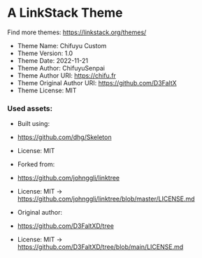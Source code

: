 # A LinkStack Theme
Find more themes: https://linkstack.org/themes/
                                                                                                                                                                         
*	Theme Name: Chifuyu Custom
*	Theme Version: 1.0
*	Theme Date: 2022-11-21
*	Theme Author: ChifuyuSenpai
*	Theme Author URI: https://chifu.fr
*	Theme Original Author URI: https://github.com/D3FaltX
*	Theme License: MIT


### Used assets:
* Built using:
* https://github.com/dhg/Skeleton
* License: MIT

* Forked from:
* https://github.com/johnggli/linktree
* License: MIT -> https://github.com/johnggli/linktree/blob/master/LICENSE.md

* Original author:
* https://github.com/D3FaltXD/tree
* License: MIT -> https://github.com/D3FaltXD/tree/blob/main/LICENSE.md

